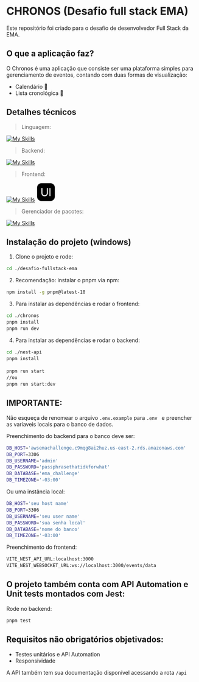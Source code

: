 # CHRONOS (Desafio full stack EMA)
Este repositório foi criado para o desafio de desenvolvedor Full Stack da EMA. 

## O que a aplicação faz?
O Chronos é uma aplicação que consiste ser uma plataforma simples para gerenciamento de eventos, contando com duas formas de visualização: 
- Calendário 📆 
- Lista cronológica 📄

## Detalhes técnicos
> Linguagem:

[![My Skills](https://skillicons.dev/icons?i=ts)](https://skillicons.dev)

> Backend:

[![My Skills](https://skillicons.dev/icons?i=mysql,nestjs)](https://skillicons.dev)

> Frontend:

[![My Skills](https://skillicons.dev/icons?i=vite)](https://skillicons.dev)
 <img src="https://raw.githubusercontent.com/heroui-inc/heroui/main/apps/docs/public/isotipo.png" alt="HeroUI logo" width="50" height="50"> 

> Gerenciador de pacotes: 

[![My Skills](https://skillicons.dev/icons?i=pnpm)](https://skillicons.dev)

##  Instalação do projeto (windows)

1. Clone o projeto e rode:
```bash
cd ./desafio-fullstack-ema
````
2. Recomendação: instalar o pnpm via npm:
```bash
npm install -g pnpm@latest-10
 ```

3. Para instalar as dependências e rodar o frontend:
```bash
cd ./chronos
pnpm install
pnpm run dev
```
4. Para instalar as dependências e rodar o backend:
```bash
cd ./nest-api
pnpm install

pnpm run start 
//ou
pnpm run start:dev
```

## IMPORTANTE:
Não esqueça de renomear o arquivo ```.env.example``` para ```.env ``` e preencher as variaveis locais para o banco de dados.

Preenchimento do backend para o banco deve ser:
```bash
DB_HOST='awsemachallenge.c9mqg8ai2huz.us-east-2.rds.amazonaws.com'
DB_PORT=3306
DB_USERNAME='admin'
DB_PASSWORD='passphrasethatidkforwhat'
DB_DATABASE='ema_challenge'
DB_TIMEZONE='-03:00'
```
Ou uma instância local:
```bash
DB_HOST='seu host name'
DB_PORT=3306
DB_USERNAME='seu user name'
DB_PASSWORD='sua senha local'
DB_DATABASE='nome do banco'
DB_TIMEZONE='-03:00'
```

Preenchimento do frontend:
```bash
VITE_NEST_API_URL:localhost:3000
VITE_NEST_WEBSOCKET_URL:ws://localhost:3000/events/data
```

## O projeto também conta com API Automation e Unit tests montados com Jest:

Rode no backend:
```bash
pnpm test 
```

## Requisitos não obrigatórios objetivados:
- Testes unitários e API Automation 
- Responsividade 

A API também tem sua documentação disponível acessando a rota ```/api ```
